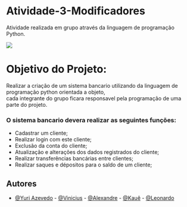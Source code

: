 # Atividade-3-Modificadores
Atividade realizada em grupo através da linguagem de programação Python.

<img loading="lazy" src="http://img.shields.io/static/v1?label=STATUS&message=%20FINALIZADO&color=GREEN&style=for-the-badge"/>


# Objetivo do Projeto:

<p>Realizar a criação de um sistema bancario utilizando da linguagem de programação python orientada a objeto,<br>cada integrante do grupo ficara responsavel pela programação de uma parte do projeto.</p>


<h3>O sistema bancario devera realizar as seguintes funções:</h3>

* Cadastrar um cliente;
* Realizar login com este cliente;
* Exclusão da conta do cliente;
* Atualização e alterações dos dados registrados do cliente;
* Realizar transferências bancárias entre clientes;
* Realizar saques e dépositos para o saldo de um cliente;

## Autores

- [@Yuri Azevedo](https://github.com/Projectyuuri07) - [@Vinicius](https://github.com/s4muraii) - [@Alexandre](https://github.com/alemes7) - [@Kauê](https://github.com/kauex55) - [@Leonardo](https://github.com/leonardo25)